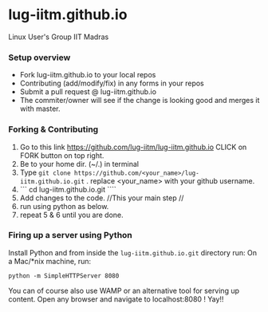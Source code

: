 # lug-iitm.github.io
Linux User's Group IIT Madras 

### Setup overview 
* Fork lug-iitm.github.io to your local repos
* Contributing (add/modify/fix) in any forms in your repos
* Submit a pull request @ lug-iitm.github.io
* The commiter/owner will see if the change is looking good and merges it with master.

### Forking & Contributing 

1. Go to this link https://github.com/lug-iitm/lug-iitm.github.io CLICK on FORK button on top right.
2. Be to your home dir. (~/.) in terminal 
3. Type ``` git clone https://github.com/<your_name>/lug-iitm.github.io.git ``` . replace <your_name> with your github username.
4. ``` cd lug-iitm.github.io.git ````
5. Add changes to the code. //This your main step //
6. run using python as below.
7. repeat 5 & 6 until you are done.


### Firing up a server using Python

Install Python and from inside the `lug-iitm.github.io.git` directory run:
On a Mac/*nix machine, run:

```
python -m SimpleHTTPServer 8080
```
You can of course also use WAMP or an alternative tool for serving up content. 
Open any browser and navigate to localhost:8080 ! Yay!!
